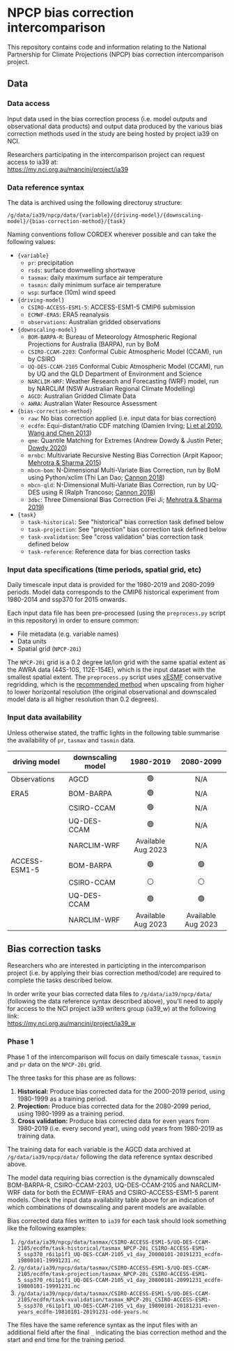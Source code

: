 # NPCP bias correction intercomparison

This repository contains code and information relating to the
National Partnership for Climate Projections (NPCP) bias correction intercomparison project.

## Data

### Data access

Input data used in the bias correction process (i.e. model outputs and observational data products) and
output data produced by the various bias correction methods used in the study
are being hosted by project ia39 on NCI. 

Researchers participating in the intercomparison project can request access to ia39 at:  
https://my.nci.org.au/mancini/project/ia39

### Data reference syntax

The data is archived using the following directoruy structure:  
```
/g/data/ia39/npcp/data/{variable}/{driving-model}/{downscaling-model}/{bias-correction-method}/{task}
```

Naming conventions follow CORDEX wherever possible and can take the following values:  
- `{variable}`  
  - `pr`: precipitation
  - `rsds`: surface downwelling shortwave
  - `tasmax`: daily maximum surface air temperature
  - `tasmin`: daily minimum surface air temperature
  - `wsp`: surface (10m) wind speed
- `{driving-model}`  
  - `CSIRO-ACCESS-ESM1-5`: ACCESS-ESM1-5 CMIP6 submission
  - `ECMWF-ERA5`: ERA5 reanalysis
  - `observations`: Australian gridded observations
- `{downscaling-model}`  
  - `BOM-BARPA-R`: Bureau of Meteorology Atmospheric Regional Projections for Australia (BARPA), run by BoM
  - `CSIRO-CCAM-2203`: Conformal Cubic Atmospheric Model (CCAM), run by CSIRO
  - `UQ-DES-CCAM-2105` Conformal Cubic Atmospheric Model (CCAM), run by UQ and the QLD Department of Environment and Science
  - `NARCLIM-WRF`: Weather Research and Forecasting (WRF) model, run by NARCLiM (NSW Australian Regional Climate Modelling)
  - `AGCD`: Australian Gridded Climate Data
  - `AWRA`: Australian Water Resource Assessment
- `{bias-correction-method}`  
  - `raw`: No bias correction applied (i.e. input data for bias correction)
  - `ecdfm`: Equi-distant/ratio CDF matching (Damien Irving; [Li et al 2010](https://doi.org/10.1029/2009JD012882), [Wang and Chen 2013](https://doi.org/10.1002/asl2.454))
  - `qme`: Quantile Matching for Extremes (Andrew Dowdy & Justin Peter; [Dowdy 2020](https://doi.org/10.1071/ES20001))
  - `mrnbc`: Multivariate Recursive Nesting Bias Correction (Arpit Kapoor; [Mehrotra & Sharma 2015](https://doi.org/10.1016/j.jhydrol.2014.11.037))
  - `mbcn-bom`: N-Dimensional Multi-Variate Bias Correction, run by BoM using Python/xclim (Thi Lan Dao; [Cannon 2018](https://doi.org/10.1007/s00382-017-3580-6))
  - `mbcn-qld`: N-Dimensional Multi-Variate Bias Correction, run by UQ-DES using R (Ralph Trancoso; [Cannon 2018](https://doi.org/10.1007/s00382-017-3580-6))
  - `3dbc`: Three Dimensional Bias Correction (Fei Ji; [Mehrotra & Sharma 2019](https://doi.org/10.1029/2018WR023270))
- `{task}`
  - `task-historical`: See "historical" bias correction task defined below
  - `task-projection`: See "projection" bias correction task defined below
  - `task-xvalidation`: See "cross validation" bias correction task defined below
  - `task-reference`: Reference data for bias correction tasks 

### Input data specifications (time periods, spatial grid, etc)

Daily timescale input data is provided for the 1980-2019 and 2080-2099 periods.
Model data corresponds to the CMIP6 historical experiment from 1980-2014 and ssp370 for 2015 onwards. 

Each input data file has been pre-processed (using the `preprocess.py` script in this repository)
in order to ensure common:
- File metadata (e.g. variable names)
- Data units
- Spatial grid (`NPCP-20i`) 

The `NPCP-20i` grid is a 0.2 degree lat/lon grid
with the same spatial extent as the AWRA data (44S-10S, 112E-154E),
which is the input dataset with the smallest spatial extent.
The `preprocess.py` script uses [xESMF](https://xesmf.readthedocs.io/en/latest/index.html) 
conservative regridding, which is the
[recommended method](https://xesmf.readthedocs.io/en/latest/notebooks/Compare_algorithms.html)
when upscaling from higher to lower horizontal resolution
(the original observational and downscaled model data is all higher resolution than 0.2 degrees).

### Input data availability

Unless otherwise stated, the traffic lights in the following table
summarise the availability of `pr`, `tasmax` and `tasmin` data.

| driving model | downscaling model | 1980-2019 | 2080-2099 |
| ---           | ---               | :-:       | :-:       |
| Observations | AGCD | :green_circle: | N/A |
| ERA5 | BOM-BARPA | :green_circle: | N/A |
| | CSIRO-CCAM | :green_circle: | N/A |
| | UQ-DES-CCAM | :green_circle: | N/A |
| | NARCLIM-WRF | Available Aug 2023 | N/A |
| ACCESS-ESM1-5 | BOM-BARPA | :green_circle: | :green_circle: |
| | CSIRO-CCAM  | :white_circle: | :white_circle: |
| | UQ-DES-CCAM | :green_circle: | :green_circle: |
| | NARCLIM-WRF | Available Aug 2023 | Available Aug 2023 |

## Bias correction tasks

Researchers who are interested in participting in the intercomparison project
(i.e. by applying their bias correction method/code)
are required to complete the tasks described below.

In order write your bias corrected data files to `/g/data/ia39/npcp/data/`
(following the data reference syntax described above),
you'll need to apply for access to the
NCI project ia39 writers group (ia39_w) at the following link:  
https://my.nci.org.au/mancini/project/ia39_w

### Phase 1

Phase 1 of the intercomparison will focus on daily timescale
`tasmax`, `tasmin` and `pr` data on the `NPCP-20i` grid.

The three tasks for this phase are as follows:
1. **Historical:** Produce bias corrected data for the 2000-2019 period, using 1980-1999 as a training period.
2. **Projection:** Produce bias corrected data for the 2080-2099 period, using 1980-1999 as a training period.
3. **Cross validation:** Produce bias corrected data for even years from 1980-2019 (i.e. every second year), using odd years from 1980-2019 as training data.

The training data for each variable is the AGCD data archived at `/g/data/ia39/npcp/data/`
following the data reference syntax described above.

The model data requiring bias correction is the dynamically downscaled
BOM-BARPA-R, CSIRO-CCAM-2203, UQ-DES-CCAM-2105 and NARCLIM-WRF data
for both the ECMWF-ERA5 and CSIRO-ACCESS-ESM1-5 parent models.
Check the input data availability table above for an indication of
which combinations of downscaling and parent models are available.

Bias corrected data files written to `ia39` for each task should look something like the following examples:
1. `/g/data/ia39/npcp/data/tasmax/CSIRO-ACCESS-ESM1-5/UQ-DES-CCAM-2105/ecdfm/task-historical/tasmax_NPCP-20i_CSIRO-ACCESS-ESM1-5_ssp370_r6i1p1f1_UQ-DES-CCAM-2105_v1_day_20000101-20191231_ecdfm-19800101-19991231.nc`
2. `/g/data/ia39/npcp/data/tasmax/CSIRO-ACCESS-ESM1-5/UQ-DES-CCAM-2105/ecdfm/task-projection/tasmax_NPCP-20i_CSIRO-ACCESS-ESM1-5_ssp370_r6i1p1f1_UQ-DES-CCAM-2105_v1_day_20800101-20991231_ecdfm-19800101-19991231.nc`
3. `/g/data/ia39/npcp/data/tasmax/CSIRO-ACCESS-ESM1-5/UQ-DES-CCAM-2105/ecdfm/task-xvalidation/tasmax_NPCP-20i_CSIRO-ACCESS-ESM1-5_ssp370_r6i1p1f1_UQ-DES-CCAM-2105_v1_day_19800101-20181231-even-years_ecdfm-19810101-20191231-odd-years.nc`

The files have the same reference syntax as the input files with an additional field
after the final `_` indicating the bias correction method and the start and end time
for the training period.
